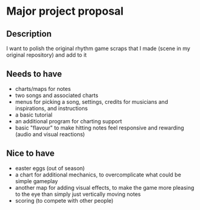 # Major project proposal

## Description
I want to polish the original rhythm game scraps that I made (scene in my original repository) and add to it

## Needs to have
- charts/maps for notes
- two songs and associated charts
- menus for picking a song, settings, credits for musicians and inspirations, and instructions
- a basic tutorial
- an additional program for charting support
- basic "flavour" to make hitting notes feel responsive and rewarding (audio and visual reactions)

## Nice to have
- easter eggs (out of season)
- a chart for additional mechanics, to overcomplicate what could be simple gameplay
- another map for adding visual effects, to make the game more pleasing to the eye than simply just vertically moving notes
- scoring (to compete with other people)
